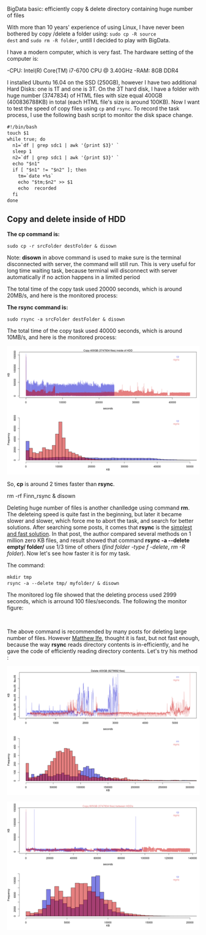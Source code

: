 BigData basic: efficiently copy & delete directory containing huge number of files 


With more than 10 years' experience of using Linux, I have never been bothered by copy /delete a folder using: <code>sudo cp -R source dest</code> and <code>sudo rm -R folder</code>, untill I decided to play with BigData. 


I have a modern computer, which is very fast. The hardware setting of the computer is: 

-CPU: Intel(R) Core(TM) i7-6700 CPU @ 3.40GHz
-RAM: 8GB DDR4 

I installed Ubuntu 16.04 on the SSD (250GB), however I have two additional Hard Disks: one is 1T and one is 3T. On the 3T hard disk, I have a folder with huge number (3747834) of HTML files with size equal 400GB (400836788KB) in total (each HTML file's size is around 100KB). Now I want to test the speed of copy files using <code>cp</code> and <code>rsync</code>. To record the task process, I use the following bash script to monitor the disk space change. 

~~~~
#!/bin/bash
touch $1
while true; do
  n1=`df | grep sdc1 | awk '{print $3}' `
  sleep 1
  n2=`df | grep sdc1 | awk '{print $3}' `
  echo "$n1"
  if [ "$n1" != "$n2" ]; then
    tm=`date +%s`
    echo "$tm;$n2" >> $1
    echo  recorded
  fi
done
~~~~

## Copy and delete inside of HDD



**The cp command is:** 

~~~~
sudo cp -r srcFolder destFolder & disown
~~~~

Note: **disown** in above command is used to make sure is the terminal disconnected with server, the command will still run. This is very useful for long time waiting task, because terminal will disconnect with server automatically if no action happens in a limited period

The total time of the copy task used 20000 seconds, which is around 20MB/s, and here is the monitored process: 

**The rsync command is:** 

~~~~
sudo rsync -a srcFolder destFolder & disown
~~~~

The total time of the copy task used 40000 seconds, which is around 10MB/s, and here is the monitored process: 

![](/images/cp/cp_400.png)

So, **cp** is around 2 times faster than **rsync**.








rm -rf Finn_rsync & disown




Deleting huge number of files is another chanlledge using command **rm**. The deleteing speed is quite fast in the beginning, but later it became slower and slower, which force me to abort the task, and search for better solutions. After searching some posts, it comes that **rsync** is the [simplest and fast solution](https://web.archive.org/web/20130929001850/http://linuxnote.net/jianingy/en/linux/a-fast-way-to-remove-huge-number-of-files.html). In that post, the author compared several methods on 1 million zero KB files, and result showed that command **rsync -a --delete empty/ folder/** use 1/3 time of others (*find folder -type f -delete*, *rm -R folder*). Now let's see how faster it is for my task.

The command: 

~~~~
mkdir tmp
rsync -a --delete tmp/ myfolder/ & disown
~~~~

The monitored log file showed that the deleting process used  2999 seconds, which is arround 100 files/seconds. The following the monitor figure: 

![]()

The above command is recommended by many posts for deleting large number of files. However 
[Matthew Ife](http://serverfault.com/questions/183821/rm-on-a-directory-with-millions-of-files/328305#328305), thought it is fast, but not fast enough, because the way **rsync** reads directory contents is in-efficiently, and he gave the code of efficiently reading directory contents. Let's try his method :




![](/images/cp/rm_400.png)

![](/images/cp/cp_800.png)




